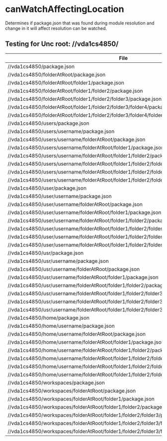 # canWatchAffectingLocation

Determines if package.json that was found during module resolution and change in it will affect resolution can be watched.

## Testing for Unc root: //vda1cs4850/

| File                                                                                          | canWatchAffectingLocation |
| --------------------------------------------------------------------------------------------- | ------------------------- |
| //vda1cs4850/package.json                                                                     | false                     |
| //vda1cs4850/folderAtRoot/package.json                                                        | false                     |
| //vda1cs4850/folderAtRoot/folder1/package.json                                                | false                     |
| //vda1cs4850/folderAtRoot/folder1/folder2/package.json                                        | true                      |
| //vda1cs4850/folderAtRoot/folder1/folder2/folder3/package.json                                | true                      |
| //vda1cs4850/folderAtRoot/folder1/folder2/folder3/folder4/package.json                        | true                      |
| //vda1cs4850/folderAtRoot/folder1/folder2/folder3/folder4/folder5/package.json                | true                      |
| //vda1cs4850/users/package.json                                                               | false                     |
| //vda1cs4850/users/username/package.json                                                      | false                     |
| //vda1cs4850/users/username/folderAtRoot/package.json                                         | true                      |
| //vda1cs4850/users/username/folderAtRoot/folder1/package.json                                 | true                      |
| //vda1cs4850/users/username/folderAtRoot/folder1/folder2/package.json                         | true                      |
| //vda1cs4850/users/username/folderAtRoot/folder1/folder2/folder3/package.json                 | true                      |
| //vda1cs4850/users/username/folderAtRoot/folder1/folder2/folder3/folder4/package.json         | true                      |
| //vda1cs4850/users/username/folderAtRoot/folder1/folder2/folder3/folder4/folder5/package.json | true                      |
| //vda1cs4850/user/package.json                                                                | false                     |
| //vda1cs4850/user/username/package.json                                                       | false                     |
| //vda1cs4850/user/username/folderAtRoot/package.json                                          | true                      |
| //vda1cs4850/user/username/folderAtRoot/folder1/package.json                                  | true                      |
| //vda1cs4850/user/username/folderAtRoot/folder1/folder2/package.json                          | true                      |
| //vda1cs4850/user/username/folderAtRoot/folder1/folder2/folder3/package.json                  | true                      |
| //vda1cs4850/user/username/folderAtRoot/folder1/folder2/folder3/folder4/package.json          | true                      |
| //vda1cs4850/user/username/folderAtRoot/folder1/folder2/folder3/folder4/folder5/package.json  | true                      |
| //vda1cs4850/usr/package.json                                                                 | false                     |
| //vda1cs4850/usr/username/package.json                                                        | false                     |
| //vda1cs4850/usr/username/folderAtRoot/package.json                                           | true                      |
| //vda1cs4850/usr/username/folderAtRoot/folder1/package.json                                   | true                      |
| //vda1cs4850/usr/username/folderAtRoot/folder1/folder2/package.json                           | true                      |
| //vda1cs4850/usr/username/folderAtRoot/folder1/folder2/folder3/package.json                   | true                      |
| //vda1cs4850/usr/username/folderAtRoot/folder1/folder2/folder3/folder4/package.json           | true                      |
| //vda1cs4850/usr/username/folderAtRoot/folder1/folder2/folder3/folder4/folder5/package.json   | true                      |
| //vda1cs4850/home/package.json                                                                | false                     |
| //vda1cs4850/home/username/package.json                                                       | false                     |
| //vda1cs4850/home/username/folderAtRoot/package.json                                          | true                      |
| //vda1cs4850/home/username/folderAtRoot/folder1/package.json                                  | true                      |
| //vda1cs4850/home/username/folderAtRoot/folder1/folder2/package.json                          | true                      |
| //vda1cs4850/home/username/folderAtRoot/folder1/folder2/folder3/package.json                  | true                      |
| //vda1cs4850/home/username/folderAtRoot/folder1/folder2/folder3/folder4/package.json          | true                      |
| //vda1cs4850/home/username/folderAtRoot/folder1/folder2/folder3/folder4/folder5/package.json  | true                      |
| //vda1cs4850/workspaces/package.json                                                          | false                     |
| //vda1cs4850/workspaces/folderAtRoot/package.json                                             | true                      |
| //vda1cs4850/workspaces/folderAtRoot/folder1/package.json                                     | true                      |
| //vda1cs4850/workspaces/folderAtRoot/folder1/folder2/package.json                             | true                      |
| //vda1cs4850/workspaces/folderAtRoot/folder1/folder2/folder3/package.json                     | true                      |
| //vda1cs4850/workspaces/folderAtRoot/folder1/folder2/folder3/folder4/package.json             | true                      |
| //vda1cs4850/workspaces/folderAtRoot/folder1/folder2/folder3/folder4/folder5/package.json     | true                      |

